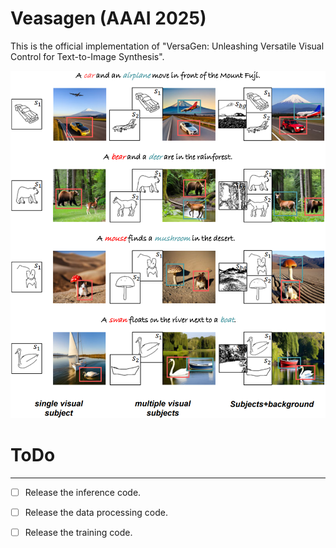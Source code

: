 # Veasagen (AAAI 2025)
This is the official implementation of "VersaGen: Unleashing Versatile Visual Control for Text-to-Image Synthesis".

<p align="center">
  <img src="./image/VersaGen.png" alt="VersaGen">
</p>

# ToDo
___
- [ ] Release the inference code.
- [ ] Release the data processing code.
- [ ] Release the training code.

